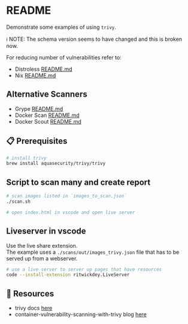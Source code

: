 # README

Demonstrate some examples of using `trivy`.  

ℹ️ NOTE: The schema version seems to have changed and this is broken now.  

For reducing number of vulnerabilities refer to:

* Distroless [README.md](../28_distroless/README.md)  
* Nix [README.md](https://github.com/chrisguest75/nix-examples/blob/master/README.md)  

## Alternative Scanners

* Grype [README.md](../49_grype/README.md)  
* Docker Scan [README.md](../45_docker_scan_process_mongo/README.md)  
* Docker Scout [README.md](../A1_docker_scout/README.md)  

## 📋 Prerequisites

```sh
# install trivy
brew install aquasecurity/trivy/trivy
```

## Script to scan many and create report

```sh
# scan images listed in `images_to_scan.json`
./scan.sh

# open index.html in vscode and open live server
```

## Liveserver in vscode

Use the live share extension.  
The example uses a `./scans/out/images_trivy.json` file that has to be served up from a webserver.

```sh
# use a live server to server up pages that have resources
code --install-extension ritwickdey.LiveServer
```

## 👀 Resources

* trivy docs [here](https://aquasecurity.github.io/trivy/v0.18.3/installation/)  
* container-vulnerability-scanning-with-trivy blog [here](https://www.bluetab.net/en/container-vulnerability-scanning-with-trivy/)  
